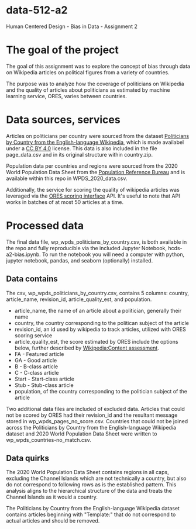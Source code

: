 # data-512-a2
Human Centered Design - Bias in Data - Assignment 2

# The goal of the project
The goal of this assignment was to explore the concept of bias through data on Wikipedia articles on political figures from a variety of countries. 

The purpose was to analyze how the coverage of politicians on Wikipedia and the quality of articles about politicians as estimated by machine learning service, ORES, varies between countries. 

# Data sources, services
Articles on politicians per country were sourced from the dataset [Politicians by Country from the English-language Wikipedia](https://figshare.com/articles/dataset/Untitled_Item/5513449), which is made availabel under a [CC BY 4.0](https://creativecommons.org/licenses/by/4.0/) license. This data is also included in the file page_data.csv and in its original structure within country.zip.

Population data per countries and regions were sourced from the 2020 World Population Data Sheet from the [Population Reference Bureau](https://www.prb.org/international/indicator/population/table/) and is available within this repo in WPDS_2020_data.csv.

Additionally, the service for scoring the quality of wikipedia articles was leveraged via the [ORES scoring interface](https://ores.wikimedia.org/v3/#!/scoring/get_v3_scores_context_revid_model) API. It's useful to note that API works in batches of at most 50 articles at a time.  

# Processed data
The final data file, wp_wpds_politicians_by_country.csv, is both available in the repo and fully reproducible via the included Jupyter Notebook, hcds-a2-bias.ipynb. To run the notebook you will need a computer with python, jupyter notebook, pandas, and seaborn (optionally) installed. 

## Data contains 
The csv, wp_wpds_politicians_by_country.csv, contains 5 columns: country,	article_name,	revision_id,	article_quality_est, and	population. 
- article_name, the name of an article about a politician, generally their name
- country, the country corresponding to the politican subject of the article
- revision_id, an id used by wikipedia to track articles, utilized with ORES scoring service
- article_quality_est, the score estimated by ORES include the options below, further described by [Wikipedia:Content assessment](https://en.wikipedia.org/wiki/Wikipedia:Content_assessment).
 - FA - Featured article
 - GA - Good article
 - B - B-class article
 - C - C-class article
 - Start - Start-class article
 - Stub - Stub-class article
- population, of the country corresponding to the politician subject of the article

Two additional data files are included of excluded data. Articles that could not be scored by ORES had their revision_id and the resultant message stored in wp_wpds_pages_no_score.csv. Countries that could not be joined across the Politicians by Country from the English-language Wikipedia dataset and 2020 World Population Data Sheet were written to wp_wpds_countries-no_match.csv.

## Data quirks
The 2020 World Population Data Sheet contains regions in all caps, excluding the Channel Islands which are not technically a country, but also do not correspond to following rows as is the established pattern. This analysis aligns to the hierarchical structure of the data and treats the Channel Islands as it would a country.

The Politicians by Country from the English-language Wikipedia dataset contains articles beginning with "Template:" that do not correspond to actual articles and should be removed.
